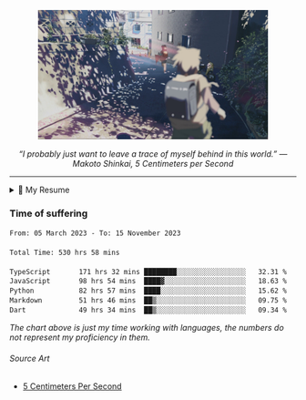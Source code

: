 <p align="center"><img src="asset/header.jpg" width="80%"/></p>
<p align="center"><i>“I probably just want to leave a trace of myself behind in this world.” ― Makoto Shinkai, 5 Centimeters per Second</i></p>

---

<details>
  <summary>📃 My Resume</summary>

### Education

- 📖 **Computer Science**\
📆 10/2021 - present\
📍 **Thang Long University** - Hoang Mai, Hanoi, Vietnam

### Experience

<img align="right" src="https://img.shields.io/badge/Figma-F24E1E?style=flat&logo=figma&logoColor=white"/>
<img align="right" src="https://img.shields.io/badge/Next.js-black?style=flat&logo=next.js&logoColor=white"/>
<img align="right" src="https://img.shields.io/badge/node.js-6DA55F?style=flat&logo=node.js&logoColor=white"/>


- 👨‍💻 **Frontend Web Intern**\
📆 07/2023 - present\
📍 **MQ ICT Solutions** - Hoang Mai, Hanoi, Vietnam
  
<!--
## Skills

<img align="right" src="https://img.shields.io/badge/Python-3776AB?logo=python&logoColor=white" />


**Programming**

<img align="right" src="https://img.shields.io/badge/Windows-0078D6?logo=windows&logoColor=white" />
-->

</details>

### Time of suffering

<!--START_SECTION:waka-->

```txt
From: 05 March 2023 - To: 15 November 2023

Total Time: 530 hrs 58 mins

TypeScript       171 hrs 32 mins ████████░░░░░░░░░░░░░░░░░   32.31 %
JavaScript       98 hrs 54 mins  ████▓░░░░░░░░░░░░░░░░░░░░   18.63 %
Python           82 hrs 57 mins  ████░░░░░░░░░░░░░░░░░░░░░   15.62 %
Markdown         51 hrs 46 mins  ██▒░░░░░░░░░░░░░░░░░░░░░░   09.75 %
Dart             49 hrs 34 mins  ██▒░░░░░░░░░░░░░░░░░░░░░░   09.34 %
```

<!--END_SECTION:waka-->

_The chart above is just my time working with languages, the numbers do not represent my proficiency in them._

###### Source Art

-  [5 Centimeters Per Second](https://wallhaven.cc/w/nrowq1)

